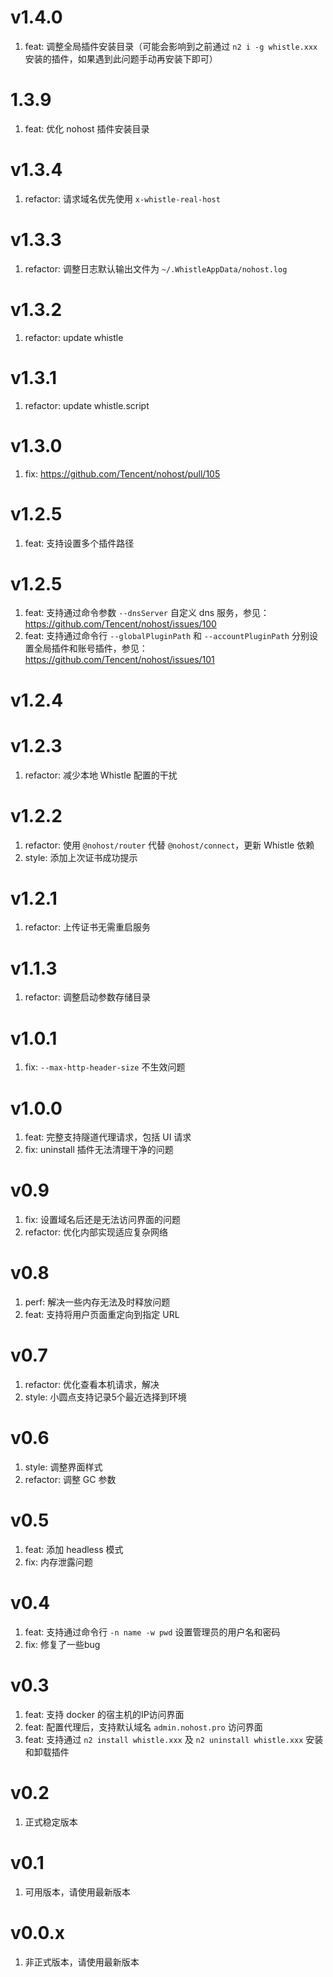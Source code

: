 # v1.4.0
1. feat: 调整全局插件安装目录（可能会影响到之前通过 `n2 i -g whistle.xxx` 安装的插件，如果遇到此问题手动再安装下即可）

# 1.3.9
1. feat: 优化 nohost 插件安装目录

# v1.3.4
1. refactor: 请求域名优先使用 `x-whistle-real-host`

# v1.3.3
1. refactor: 调整日志默认输出文件为 `~/.WhistleAppData/nohost.log`

# v1.3.2
1. refactor: update whistle
# v1.3.1
1. refactor: update whistle.script

# v1.3.0
1. fix: https://github.com/Tencent/nohost/pull/105

# v1.2.5
1. feat: 支持设置多个插件路径

# v1.2.5
1. feat: 支持通过命令参数 `--dnsServer` 自定义 dns 服务，参见：https://github.com/Tencent/nohost/issues/100
2. feat: 支持通过命令行 `--globalPluginPath` 和 `--accountPluginPath` 分别设置全局插件和账号插件，参见：https://github.com/Tencent/nohost/issues/101

# v1.2.4
# v1.2.3
1. refactor: 减少本地 Whistle 配置的干扰

# v1.2.2
1. refactor: 使用 `@nohost/router` 代替 `@nohost/connect`，更新 Whistle 依赖
2. style: 添加上次证书成功提示

# v1.2.1
1. refactor: 上传证书无需重启服务

# v1.1.3
1. refactor: 调整启动参数存储目录

# v1.0.1
1. fix: `--max-http-header-size` 不生效问题

# v1.0.0
1. feat: 完整支持隧道代理请求，包括 UI 请求
2. fix: uninstall 插件无法清理干净的问题

# v0.9
1. fix: 设置域名后还是无法访问界面的问题
2. refactor: 优化内部实现适应复杂网络

# v0.8
1. perf: 解决一些内存无法及时释放问题
2. feat: 支持将用户页面重定向到指定 URL

# v0.7
1. refactor: 优化查看本机请求，解决
2. style: 小圆点支持记录5个最近选择到环境
# v0.6
1. style: 调整界面样式
2. refactor: 调整 GC 参数

# v0.5
1. feat: 添加 headless 模式
2. fix: 内存泄露问题

# v0.4
1. feat: 支持通过命令行 `-n name -w pwd` 设置管理员的用户名和密码
2. fix: 修复了一些bug

# v0.3
1. feat: 支持 docker 的宿主机的IP访问界面
2. feat: 配置代理后，支持默认域名 `admin.nohost.pro` 访问界面
3. feat: 支持通过 `n2 install whistle.xxx` 及 `n2 uninstall whistle.xxx` 安装和卸载插件

# v0.2
1. 正式稳定版本

# v0.1
1. 可用版本，请使用最新版本

# v0.0.x
1. 非正式版本，请使用最新版本